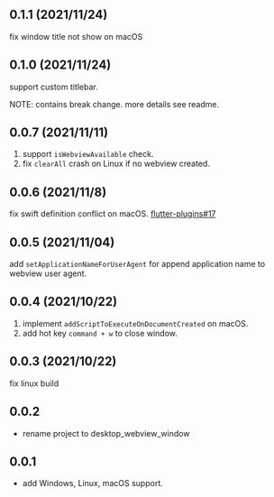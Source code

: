 ## 0.1.1 (2021/11/24)

fix window title not show on macOS

## 0.1.0 (2021/11/24)

support custom titlebar.

NOTE: contains break change. more details see readme.

## 0.0.7 (2021/11/11)

1. support `isWebviewAvailable` check.
2. fix `clearAll` crash on Linux if no webview created.

## 0.0.6 (2021/11/8)

fix swift definition conflict on macOS.  [flutter-plugins#17](https://github.com/MixinNetwork/flutter-plugins/issues/17)

## 0.0.5 (2021/11/04)

add `setApplicationNameForUserAgent` for append application name to webview user agent.

## 0.0.4 (2021/10/22)

1. implement `addScriptToExecuteOnDocumentCreated` on macOS.
2. add hot key `command + w` to close window.

## 0.0.3 (2021/10/22)

fix linux build

## 0.0.2

* rename project to desktop_webview_window

## 0.0.1

* add Windows, Linux, macOS support.
